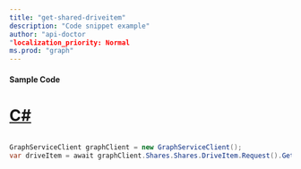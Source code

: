 ```yaml
---
title: "get-shared-driveitem"
description: "Code snippet example" 
author: "api-doctor
"localization_priority: Normal
ms.prod: "graph"
--- 
```

#### Sample Code
# [C#](#tab/Csharp)

```C#

GraphServiceClient graphClient = new GraphServiceClient();
var driveItem = await graphClient.Shares.Shares.DriveItem.Request().GetAsync();

```